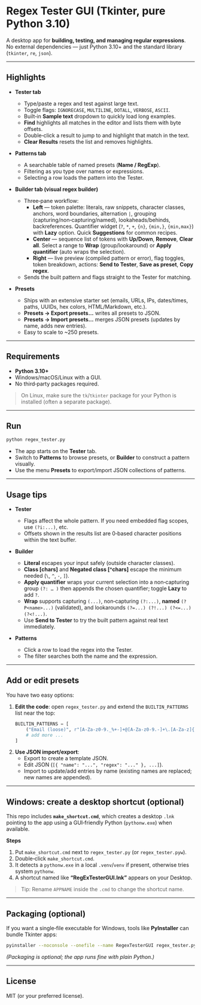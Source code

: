 # Regex Tester GUI (Tkinter, pure Python 3.10)

A desktop app for **building, testing, and managing regular expressions**.  
No external dependencies — just Python 3.10+ and the standard library (`tkinter`, `re`, `json`).

---

## Highlights

- **Tester tab**
  - Type/paste a regex and test against large text.
  - Toggle flags: `IGNORECASE`, `MULTILINE`, `DOTALL`, `VERBOSE`, `ASCII`.
  - Built‑in **Sample text** dropdown to quickly load long examples.
  - **Find** highlights all matches in the editor and lists them with byte offsets.
  - Double‑click a result to jump to and highlight that match in the text.
  - **Clear Results** resets the list and removes highlights.

- **Patterns tab**
  - A searchable table of named presets (**Name / RegExp**).
  - Filtering as you type over names or expressions.
  - Selecting a row loads the pattern into the Tester.

- **Builder tab (visual regex builder)**
  - Three‑pane workflow:
    - **Left** — token palette: literals, raw snippets, character classes, anchors, word boundaries,
      alternation `|`, grouping (capturing/non‑capturing/named), lookaheads/behinds, backreferences.
      Quantifier widget (`?`, `*`, `+`, `{n}`, `{min,}`, `{min,max}`) with **Lazy** option.
      Quick **Suggestions** for common recipes.
    - **Center** — sequence list of tokens with **Up/Down**, **Remove**, **Clear all**.
      Select a range to **Wrap** (group/lookaround) or **Apply quantifier** (auto wraps the selection).
    - **Right** — live preview (compiled pattern or error), flag toggles, token breakdown,
      actions: **Send to Tester**, **Save as preset**, **Copy regex**.
  - Sends the built pattern and flags straight to the Tester for matching.

- **Presets**
  - Ships with an extensive starter set (emails, URLs, IPs, dates/times, paths, UUIDs, hex colors, HTML/Markdown, etc.).
  - **Presets → Export presets…** writes all presets to JSON.
  - **Presets → Import presets…** merges JSON presets (updates by name, adds new entries).
  - Easy to scale to ~250 presets.

---

## Requirements

- **Python 3.10+**
- Windows/macOS/Linux with a GUI.
- No third‑party packages required.

> On Linux, make sure the `tk`/`tkinter` package for your Python is installed (often a separate package).

---

## Run

```bash
python regex_tester.py
```

- The app starts on the **Tester** tab.
- Switch to **Patterns** to browse presets, or **Builder** to construct a pattern visually.
- Use the menu **Presets** to export/import JSON collections of patterns.

---

## Usage tips

- **Tester**
  - Flags affect the whole pattern. If you need embedded flag scopes, use `(?i:...)`, etc.
  - Offsets shown in the results list are 0‑based character positions within the text buffer.

- **Builder**
  - **Literal** escapes your input safely (outside character classes).
  - **Class [chars]** and **Negated class [^chars]** escape the minimum needed (`\`, `^`, `-`, `]`).
  - **Apply quantifier** wraps your current selection into a non‑capturing group `(?: … )` then appends the chosen quantifier; toggle **Lazy** to add `?`.
  - **Wrap** supports capturing `(...)`, non‑capturing `(?:...)`, **named** `(?P<name>...)` (validated), and lookarounds `(?=...) (?!...) (?<=...) (?<!...)`.
  - Use **Send to Tester** to try the built pattern against real text immediately.

- **Patterns**
  - Click a row to load the regex into the Tester.
  - The filter searches both the name and the expression.

---

## Add or edit presets

You have two easy options:

1. **Edit the code**: open `regex_tester.py` and extend the `BUILTIN_PATTERNS` list near the top:
   ```python
   BUILTIN_PATTERNS = [
       ("Email (loose)", r"[A-Za-z0-9._%+-]+@[A-Za-z0-9.-]+\.[A-Za-z]{2,}"),
       # add more ...
   ]
   ```
2. **Use JSON import/export**:
   - Export to create a template JSON.
   - Edit JSON (`[{ "name": "...", "regex": "..." }, ...]`).
   - Import to update/add entries by name (existing names are replaced; new names are appended).

---

## Windows: create a desktop shortcut (optional)

This repo includes **`make_shortcut.cmd`**, which creates a desktop `.lnk` pointing to the app using a GUI‑friendly Python (`pythonw.exe`) when available.

**Steps**  
1. Put `make_shortcut.cmd` next to `regex_tester.py` (or `regex_tester.pyw`).  
2. Double‑click `make_shortcut.cmd`.  
3. It detects a `pythonw.exe` in a local `.venv`/`venv` if present, otherwise tries system `pythonw`.  
4. A shortcut named like **“RegExTesterGUI.lnk”** appears on your Desktop.

> Tip: Rename `APPNAME` inside the `.cmd` to change the shortcut name. 

---

## Packaging (optional)

If you want a single‑file executable for Windows, tools like **PyInstaller** can bundle Tkinter apps:
```bash
pyinstaller --noconsole --onefile --name RegexTesterGUI regex_tester.py
```
*(Packaging is optional; the app runs fine with plain Python.)*

---

## License

MIT (or your preferred license).


